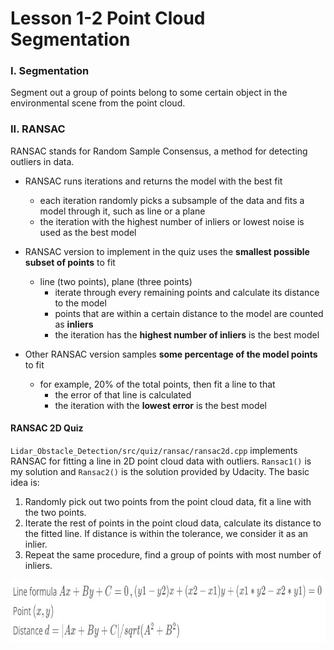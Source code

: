 # Lesson 1-2 Point Cloud Segmentation

### I. Segmentation

Segment out a group of points belong to some certain object in the environmental scene from the point cloud.

### II. RANSAC

RANSAC stands for Random Sample Consensus, a method for detecting outliers in data.

- RANSAC runs iterations and returns the model with the best fit
    * each iteration randomly picks a subsample of the data and fits a model through it, such as line or a plane
    * the iteration with the highest number of inliers or lowest noise is used as the best model

- RANSAC version to implement in the quiz uses the **smallest possible subset of points** to fit
    * line (two points), plane (three points)
        + iterate through every remaining points and calculate its distance to the model
        + points that are within a certain distance to the model are counted as **inliers**
        + the iteration has the **highest number of inliers** is the best model

- Other RANSAC version samples **some percentage of the model points** to fit
    * for example, 20% of the total points, then fit a line to that
        + the error of that line is calculated
        + the iteration with the **lowest error** is the best model

#### RANSAC 2D Quiz

`Lidar_Obstacle_Detection/src/quiz/ransac/ransac2d.cpp` implements RANSAC for fitting a line in 2D point cloud data with outliers. `Ransac1()` is my solution and `Ransac2()` is the solution provided by Udacity. The basic idea is:

1. Randomly pick out two points from the point cloud data, fit a line with the two points.
2. Iterate the rest of points in the point cloud data, calculate its distance to the fitted line. If distance is within the tolerance, we consider it as an inlier.
3. Repeat the same procedure, find a group of points with most number of inliers.

<img src="media/line-fitting-formula.JPG" width="800" height="100" />